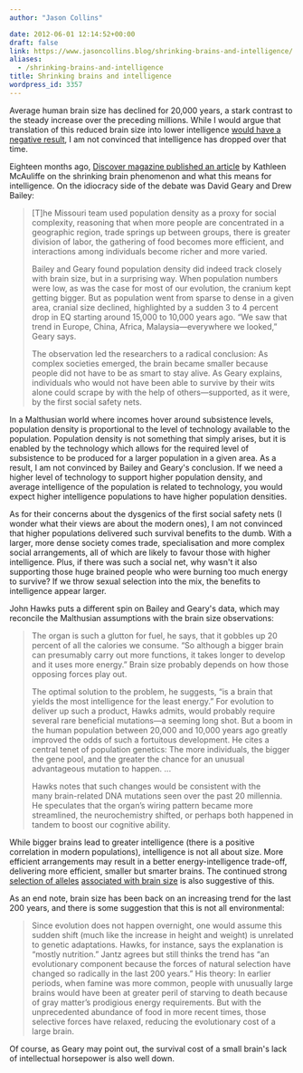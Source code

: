 ```yaml
---
author: "Jason Collins"

date: 2012-06-01 12:14:52+00:00
draft: false
link: https://www.jasoncollins.blog/shrinking-brains-and-intelligence/
aliases:
  - /shrinking-brains-and-intelligence
title: Shrinking brains and intelligence
wordpress_id: 3357
---
```


Average human brain size has declined for 20,000 years, a stark contrast to the steady increase over the preceding millions. While I would argue that translation of this reduced brain size into lower intelligence [would have a negative result](https://www.jasoncollins.blog/the-consequences-of-shrinking-brains/), I am not convinced that intelligence has dropped over that time.

Eighteen months ago, [Discover magazine published an article](http://discovermagazine.com/2010/sep/25-modern-humans-smart-why-brain-shrinking) by Kathleen McAuliffe on the shrinking brain phenomenon and what this means for intelligence. On the idiocracy side of the debate was David Geary and Drew Bailey:


<blockquote>[T]he Missouri team used population density as a proxy for social complexity, reasoning that when more people are concentrated in a geographic region, trade springs up between groups, there is greater division of labor, the gathering of food becomes more efficient, and interactions among individuals become richer and more varied.

Bailey and Geary found population density did indeed track closely with brain size, but in a surprising way. When population numbers were low, as was the case for most of our evolution, the cranium kept getting bigger. But as population went from sparse to dense in a given area, cranial size declined, highlighted by a sudden 3 to 4 percent drop in EQ starting around 15,000 to 10,000 years ago. “We saw that trend in Europe, China, Africa, Malaysia—everywhere we looked,” Geary says.

The observation led the researchers to a radical conclusion: As complex societies emerged, the brain became smaller because people did not have to be as smart to stay alive. As Geary explains, individuals who would not have been able to survive by their wits alone could scrape by with the help of others—supported, as it were, by the first social safety nets.</blockquote>


In a Malthusian world where incomes hover around subsistence levels, population density is proportional to the level of technology available to the population. Population density is not something that simply arises, but it is enabled by the technology which allows for the required level of subsistence to be produced for a larger population in a given area. As a result, I am not convinced by Bailey and Geary's conclusion. If we need a higher level of technology to support higher population density, and average intelligence of the population is related to technology, you would expect higher intelligence populations to have higher population densities.

As for their concerns about the dysgenics of the first social safety nets (I wonder what their views are about the modern ones), I am not convinced that higher populations delivered such survival benefits to the dumb. With a larger, more dense society comes trade, specialisation and more complex social arrangements, all of which are likely to favour those with higher intelligence. Plus, if there was such a social net, why wasn't it also supporting those huge brained people who were burning too much energy to survive? If we throw sexual selection into the mix, the benefits to intelligence appear larger.

John Hawks puts a different spin on Bailey and Geary's data, which may reconcile the Malthusian assumptions with the brain size observations:


<blockquote>The organ is such a glutton for fuel, he says, that it gobbles up 20 percent of all the calories we consume. “So although a bigger brain can presumably carry out more functions, it takes longer to develop and it uses more energy.” Brain size probably depends on how those opposing forces play out.

The optimal solution to the problem, he suggests, “is a brain that yields the most intelligence for the least energy.” For evolution to deliver up such a product, Hawks admits, would probably require several rare beneficial mutations—a seeming long shot. But a boom in the human population between 20,000 and 10,000 years ago greatly improved the odds of such a fortuitous development. He cites a central tenet of population genetics: The more individuals, the bigger the gene pool, and the greater the chance for an unusual advantageous mutation to happen. ...

Hawks notes that such changes would be consistent with the many brain-related DNA mutations seen over the past 20 millennia. He speculates that the organ’s wiring pattern became more streamlined, the neurochemistry shifted, or perhaps both happened in tandem to boost our cognitive ability.</blockquote>


While bigger brains lead to greater intelligence (there is a positive correlation in modern populations), intelligence is not all about size. More efficient arrangements may result in a better energy-intelligence trade-off, delivering more efficient, smaller but smarter brains. The continued strong [selection of alleles](http://www.sciencemag.org/content/309/5741/1720) [associated with brain size](http://www.sciencemag.org/content/309/5741/1717.abstract) is also suggestive of this.

As an end note, brain size has been back on an increasing trend for the last 200 years, and there is some suggestion that this is not all environmental:


<blockquote>Since evolution does not happen overnight, one would assume this sudden shift (much like the increase in height and weight) is unrelated to genetic adaptations. Hawks, for instance, says the explanation is “mostly nutrition.” Jantz agrees but still thinks the trend has “an evolutionary component because the forces of natural selection have changed so radically in the last 200 years.” His theory: In earlier periods, when famine was more common, people with unusually large brains would have been at greater peril of starving to death because of gray matter’s prodigious energy requirements. But with the unprecedented abundance of food in more recent times, those selective forces have relaxed, reducing the evolutionary cost of a large brain.</blockquote>


Of course, as Geary may point out, the survival cost of a small brain's lack of intellectual horsepower is also well down.
